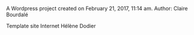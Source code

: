 A Wordpress project created on February 21, 2017, 11:14 am. Author: Claire Bourdalé

Template site Internet Hélène Dodier